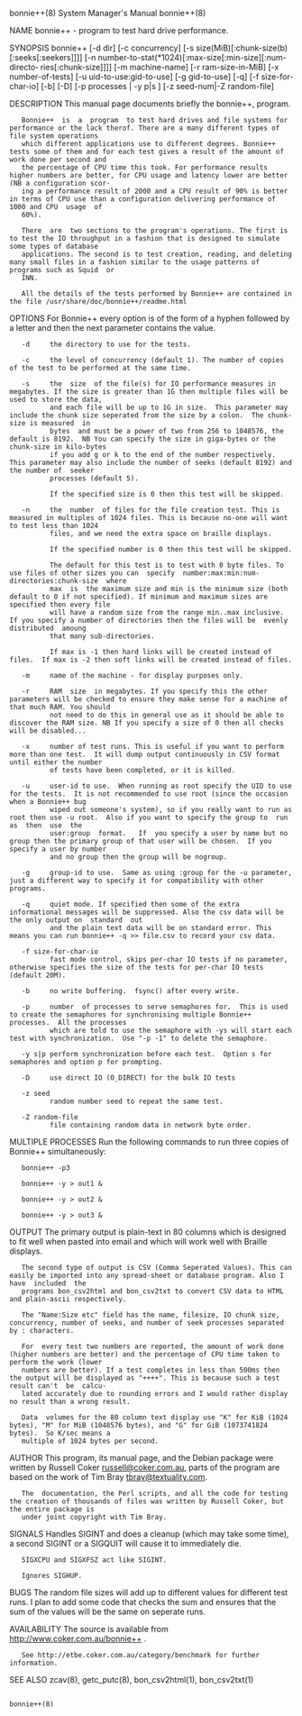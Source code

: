 bonnie++(8)                                                            System Manager's Manual                                                           bonnie++(8)

NAME
       bonnie++ - program to test hard drive performance.

SYNOPSIS
       bonnie++   [-d   dir]   [-c   concurrency]   [-s  size(MiB)[:chunk-size(b)[:seeks[:seekers]]]]  [-n  number-to-stat(*1024)[:max-size[:min-size][:num-directo‐
       ries[:chunk-size]]]] [-m machine-name] [-r ram-size-in-MiB] [-x number-of-tests] [-u uid-to-use:gid-to-use] [-g gid-to-use] [-q] [-f  size-for-char-io]  [-b]
       [-D] [-p processes | -y p|s ] [-z seed-num|-Z random-file]

DESCRIPTION
       This manual page documents briefly the bonnie++, program.

       Bonnie++  is  a  program  to test hard drives and file systems for performance or the lack therof. There are a many different types of file system operations
       which different applications use to different degrees. Bonnie++ tests some of them and for each test gives a result of the amount of work done per second and
       the percentage of CPU time this took. For performance results higher numbers are better, for CPU usage and latency lower are better (NB a configuration scor‐
       ing a performance result of 2000 and a CPU result of 90% is better in terms of CPU use than a configuration delivering performance of 1000 and CPU  usage  of
       60%).

       There  are  two sections to the program's operations. The first is to test the IO throughput in a fashion that is designed to simulate some types of database
       applications. The second is to test creation, reading, and deleting many small files in a fashion similar to the usage patterns of programs such as Squid  or
       INN.

       All the details of the tests performed by Bonnie++ are contained in the file /usr/share/doc/bonnie++/readme.html

OPTIONS
       For Bonnie++ every option is of the form of a hyphen followed by a letter and then the next parameter contains the value.

       -d     the directory to use for the tests.

       -c     the level of concurrency (default 1). The number of copies of the test to be performed at the same time.

       -s     the  size  of the file(s) for IO performance measures in megabytes. If the size is greater than 1G then multiple files will be used to store the data,
              and each file will be up to 1G in size.  This parameter may include the chunk size seperated from the size by a colon.  The chunk-size is measured  in
              bytes  and must be a power of two from 256 to 1048576, the default is 8192.  NB You can specify the size in giga-bytes or the chunk-size in kilo-bytes
              if you add g or k to the end of the number respectively.  This parameter may also include the number of seeks (default 8192) and the number of  seeker
              processes (default 5).

              If the specified size is 0 then this test will be skipped.

       -n     the  number  of files for the file creation test. This is measured in multiples of 1024 files. This is because no-one will want to test less than 1024
              files, and we need the extra space on braille displays.

              If the specified number is 0 then this test will be skipped.

              The default for this test is to test with 0 byte files. To use files of other sizes you can  specify  number:max:min:num-directories:chunk-size  where
              max  is  the maximum size and min is the minimum size (both default to 0 if not specified). If minimum and maximum sizes are specified then every file
              will have a random size from the range min..max inclusive.  If you specify a number of directories then the files will be  evenly  distributed  amoung
              that many sub-directories.

              If max is -1 then hard links will be created instead of files.  If max is -2 then soft links will be created instead of files.

       -m     name of the machine - for display purposes only.

       -r     RAM  size  in megabytes. If you specify this the other parameters will be checked to ensure they make sense for a machine of that much RAM. You should
              not need to do this in general use as it should be able to discover the RAM size. NB If you specify a size of 0 then all checks will be disabled...

       -x     number of test runs. This is useful if you want to perform more than one test.  It will dump output continuously in CSV format until either the number
              of tests have been completed, or it is killed.

       -u     user-id to use.  When running as root specify the UID to use for the tests.  It is not recommended to use root (since the occasion when a Bonnie++ bug
              wiped out someone's system), so if you really want to run as root then use -u root.  Also if you want to specify the group to  run  as  then  use  the
              user:group  format.   If  you specify a user by name but no group then the primary group of that user will be chosen.  If you specify a user by number
              and no group then the group will be nogroup.

       -g     group-id to use.  Same as using :group for the -u parameter, just a different way to specify it for compatibility with other programs.

       -q     quiet mode. If specified then some of the extra informational messages will be suppressed. Also the csv data will be the only output on  standard  out
              and the plain text data will be on standard error. This means you can run bonnie++ -q >> file.csv to record your csv data.

       -f size-for-char-io
              fast mode control, skips per-char IO tests if no parameter, otherwise specifies the size of the tests for per-char IO tests (default 20M).

       -b     no write buffering.  fsync() after every write.

       -p     number  of processes to serve semaphores for.  This is used to create the semaphores for synchronising multiple Bonnie++ processes.  All the processes
              which are told to use the semaphore with -ys will start each test with synchronization.  Use "-p -1" to delete the semaphore.

       -y s|p perform synchronization before each test.  Option s for semaphores and option p for prompting.

       -D     use direct IO (O_DIRECT) for the bulk IO tests

       -z seed
              random number seed to repeat the same test.

       -Z random-file
              file containing random data in network byte order.

MULTIPLE PROCESSES
       Run the following commands to run three copies of Bonnie++ simultaneously:

       bonnie++ -p3

       bonnie++ -y > out1 &

       bonnie++ -y > out2 &

       bonnie++ -y > out3 &

OUTPUT
       The primary output is plain-text in 80 columns which is designed to fit well when pasted into email and which will work well with Braille displays.

       The second type of output is CSV (Comma Seperated Values). This can easily be imported into any spread-sheet or database program. Also I  have  included  the
       programs bon_csv2html and bon_csv2txt to convert CSV data to HTML and plain-ascii respectively.

       The "Name:Size etc" field has the name, filesize, IO chunk size, concurrency, number of seeks, and number of seek processes separated by : characters.

       For  every test two numbers are reported, the amount of work done (higher numbers are better) and the percentage of CPU time taken to perform the work (lower
       numbers are better). If a test completes in less than 500ms then the output will be displayed as "++++". This is because such a test result can't  be  calcu‐
       lated accurately due to rounding errors and I would rather display no result than a wrong result.

       Data  volumes for the 80 column text display use "K" for KiB (1024 bytes), "M" for MiB (1048576 bytes), and "G" for GiB (1073741824 bytes).  So K/sec means a
       multiple of 1024 bytes per second.

AUTHOR
       This program, its manual page, and the Debian package were written by Russell Coker <russell@coker.com.au>, parts of the program are based on the work of Tim
       Bray <tbray@textuality.com>.

       The  documentation, the Perl scripts, and all the code for testing the creation of thousands of files was written by Russell Coker, but the entire package is
       under joint copyright with Tim Bray.

SIGNALS
       Handles SIGINT and does a cleanup (which may take some time), a second SIGINT or a SIGQUIT will cause it to immediately die.

       SIGXCPU and SIGXFSZ act like SIGINT.

       Ignores SIGHUP.

BUGS
       The random file sizes will add up to different values for different test runs.  I plan to add some code that checks the sum and ensures that the sum  of  the
       values will be the same on seperate runs.

AVAILABILITY
       The source is available from http://www.coker.com.au/bonnie++ .

       See http://etbe.coker.com.au/category/benchmark for further information.

SEE ALSO
       zcav(8), getc_putc(8), bon_csv2html(1), bon_csv2txt(1)

                                                                                                                                                         bonnie++(8)
